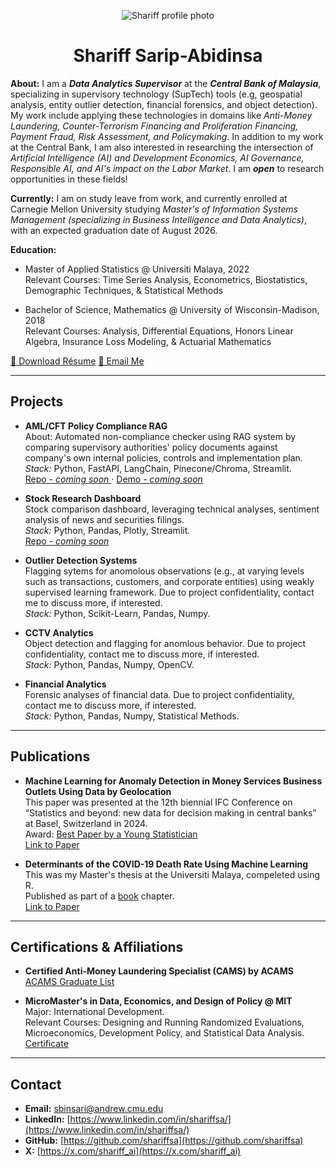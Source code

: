 <a id="top"></a>

<p align="center">
  <img src="assets/img/profile.PNG" alt="Shariff profile photo" class="avatar" />
</p>

<h1 style="text-align: center;">
  Shariff Sarip-Abidinsa
</h1>

**About:** I am a _**Data Analytics Supervisor**_ at the _**Central Bank of Malaysia**_, specializing in supervisory technology (SupTech) tools (e.g, geospatial analysis, entity outlier detection, financial forensics, and object detection). My work include applying these technologies in domains like _Anti-Money Laundering, Counter-Terrorism Financing and Proliferation Financing, Payment Fraud, Risk Assessment, and Policymaking_. In addition to my work at the Central Bank, I am also interested in researching the intersection of _Artificial Intelligence (AI) and Development Economics, AI Governance, Responsible AI, and AI's impact on the Labor Market_. I am _**open**_ to research opportunities in these fields!

**Currently:** I am on study leave from work, and currently enrolled at Carnegie Mellon University studying _Master's of Information Systems Management (specializing in Business Intelligence and Data Analytics)_, with an expected graduation date of August 2026.

**Education:**
- Master of Applied Statistics @ Universiti Malaya, 2022  
  Relevant Courses: Time Series Analysis, Econometrics, Biostatistics, Demographic Techniques, & Statistical Methods  
  
- Bachelor of Science, Mathematics @ University of Wisconsin-Madison, 2018  
  Relevant Courses: Analysis, Differential Equations, Honors Linear Algebra, Insurance Loss Modeling, & Actuarial Mathematics  

<div class="btn-row">
  <a class="btn" href="{{'/assets/resume/Resume-Shariff-Aug2025-CMU.pdf'}}">📄 Download Résume</a>
  <a class="btn" href="mailto:sbinsari@andrew.cmu.edu">📧 Email Me</a>
</div>

---

## Projects <a id="projects"></a>

- **AML/CFT Policy Compliance RAG**  
  About: Automated non-compliance checker using RAG system by comparing supervisory authorities' policy documents against company's own internal policies, controls and implementation plan.  
  _Stack:_ Python, FastAPI, LangChain, Pinecone/Chroma, Streamlit.  
  [Repo - _coming soon_ ](#) · [Demo - _coming soon_ ](#)

- **Stock Research Dashboard**  
  Stock comparison dashboard, leveraging technical analyses, sentiment analysis of news and securities filings.  
  _Stack:_ Python, Pandas, Plotly, Streamlit.  
  [Repo - _coming soon_ ](#)

- **Outlier Detection Systems**  
  Flagging sytems for anomolous observations (e.g., at varying levels such as transactions, customers, and corporate entities) using weakly supervised learning framework. Due to project confidentiality, contact me to discuss more, if interested.  
  _Stack:_ Python, Scikit-Learn, Pandas, Numpy.

- **CCTV Analytics**  
  Object detection and flagging for anomlous behavior. Due to project confidentiality, contact me to discuss more, if interested.  
  _Stack:_ Python, Pandas, Numpy, OpenCV.

- **Financial Analytics**  
  Forensic analyses of financial data. Due to project confidentiality, contact me to discuss more, if interested.  
  _Stack:_ Python, Pandas, Numpy, Statistical Methods.

---

## Publications <a id="publications"></a>

- **Machine Learning for Anomaly Detection in Money Services Business Outlets Using Data by Geolocation**  
  This paper was presented at the 12th biennial IFC Conference on “Statistics and beyond: new data for decision making in central banks” at Basel, Switzerland in 2024.  
  Award: [Best Paper by a Young Statistician](https://www.linkedin.com/posts/bis_youngstatisticianaward-ifcconference-activity-7232779682373345280-Jz5R?utm_source=share&utm_medium=member_desktop&rcm=ACoAABMY818BAYe89JEgR4-8ZNTlYVFgXqkHPEA)  
  [Link to Paper](https://www.bis.org/ifc/publ/ifcwork23.pdf)

- **Determinants of the COVID-19 Death Rate Using Machine Learning**  
  This was my Master's thesis at the Universiti Malaya, compeleted using R.  
  Published as part of a [book](https://doi.org/10.4324/9781003491736) chapter.  
  [Link to Paper](https://drive.google.com/file/d/1w5isNikmnED0-G9nIcoj6kZt5JwGgOGd/view?usp=sharing)

---

## Certifications & Affiliations <a id="affiliations"></a>

- **Certified Anti-Money Laundering Specialist (CAMS) by ACAMS**   
  [ACAMS Graduate List](https://www.acams.org/en/graduates/acams-graduate-list-cams-certified-graduates#search=Shariff%20Abu%20Bakar%20Bin%20Sarip%20Abidinsa&page=0)

- **MicroMaster's in Data, Economics, and Design of Policy @ MIT**  
  Major: International Development.  
  Relevant Courses: Designing and Running Randomized Evaluations, Microeconomics, Development Policy, and Statistical Data Analysis.  
  [Certificate](https://mitxonline.mit.edu/certificate/program/eb97b804-9448-45c9-acdb-5bf4d7175a53/)

---

## Contact <a id="contact"></a>

- **Email:** [sbinsari@andrew.cmu.edu](mailto:sbinsari@andrew.cmu.edu)
- **LinkedIn:** [https://www.linkedin.com/in/shariffsa/](https://www.linkedin.com/in/shariffsa/)  
- **GitHub:** [https://github.com/shariffsa](https://github.com/shariffsa)
- **X:** [https://x.com/shariff_ai](https://x.com/shariff_ai)
